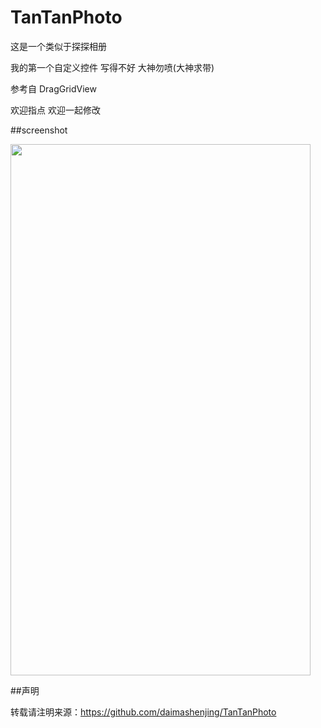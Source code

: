 # TanTanPhoto
这是一个类似于探探相册

我的第一个自定义控件 写得不好 大神勿喷(大神求带)

参考自 DragGridView 

欢迎指点  欢迎一起修改  

##screenshot 

<img alt="" class="mini-loader" src="https://github.com/daimashenjing/TanTanPhoto/blob/master/Screenshot/GIF_20160407_145036.gif?raw=true" height="850"  width="480" />

##声明

转载请注明来源：https://github.com/daimashenjing/TanTanPhoto



